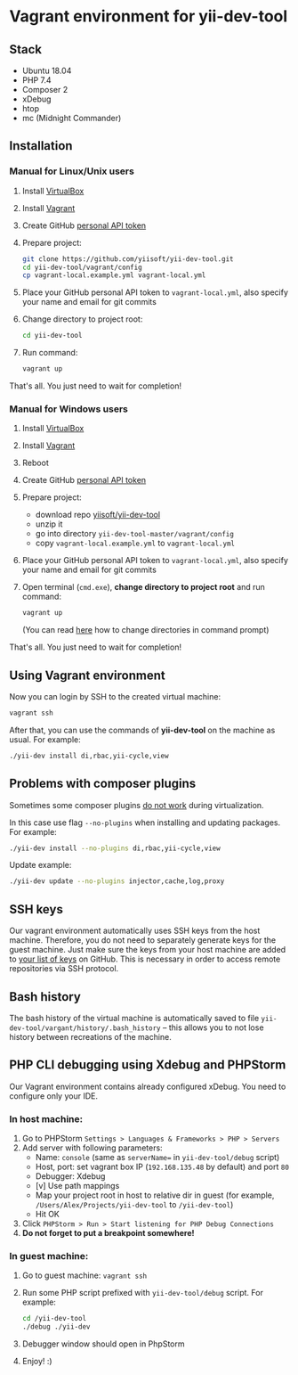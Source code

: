 Vagrant environment for yii-dev-tool
====================================

Stack
-----
 
* Ubuntu 18.04 
* PHP 7.4
* Composer 2
* xDebug
* htop
* mc (Midnight Commander)

Installation
------------

### Manual for Linux/Unix users

1. Install [VirtualBox](https://www.virtualbox.org/wiki/Downloads)
2. Install [Vagrant](https://www.vagrantup.com/downloads.html)
3. Create GitHub [personal API token](https://github.com/blog/1509-personal-api-tokens)
4. Prepare project:
   
   ```bash
   git clone https://github.com/yiisoft/yii-dev-tool.git
   cd yii-dev-tool/vagrant/config
   cp vagrant-local.example.yml vagrant-local.yml
   ```
   
5. Place your GitHub personal API token to `vagrant-local.yml`, also specify your name and email for git commits
6. Change directory to project root:

   ```bash
   cd yii-dev-tool
   ```

7. Run command:

   ```bash
   vagrant up
   ```
   
That's all. You just need to wait for completion! 
   
### Manual for Windows users

1. Install [VirtualBox](https://www.virtualbox.org/wiki/Downloads)
2. Install [Vagrant](https://www.vagrantup.com/downloads.html)
3. Reboot
4. Create GitHub [personal API token](https://github.com/blog/1509-personal-api-tokens)
5. Prepare project:
   * download repo [yiisoft/yii-dev-tool](https://github.com/yiisoft/yii-dev-tool/archive/master.zip)
   * unzip it
   * go into directory `yii-dev-tool-master/vagrant/config`
   * copy `vagrant-local.example.yml` to `vagrant-local.yml`

6. Place your GitHub personal API token to `vagrant-local.yml`, also specify your name and email for git commits
7. Open terminal (`cmd.exe`), **change directory to project root** and run command:

   ```bash
   vagrant up
   ```
   
   (You can read [here](http://www.wikihow.com/Change-Directories-in-Command-Prompt) how to change directories in command prompt) 

That's all. You just need to wait for completion! 


Using Vagrant environment
-------------------------

Now you can login by SSH to the created virtual machine:

```bash
vagrant ssh
```

After that, you can use the commands of **yii-dev-tool** on the machine as usual. 
For example:

```bash
./yii-dev install di,rbac,yii-cycle,view
```

Problems with composer plugins
------------------------------

Sometimes some composer plugins [do not work](https://github.com/Ocramius/PackageVersions/issues/107) during virtualization.

In this case use flag `--no-plugins` when installing and updating packages. For example:

```bash
./yii-dev install --no-plugins di,rbac,yii-cycle,view
```

Update example:

```bash
./yii-dev update --no-plugins injector,cache,log,proxy
```


SSH keys
--------

Our vagrant environment automatically uses SSH keys from the host machine. Therefore, you do not need 
to separately generate keys for the guest machine. Just make sure the keys from your host machine are added 
to [your list of keys](https://github.com/settings/keys) on GitHub. This is necessary in order to access 
remote repositories via SSH protocol.


Bash history
------------

The bash history of the virtual machine is automatically saved to file `yii-dev-tool/vargant/history/.bash_history`
– this allows you to not lose history between recreations of the machine.


PHP CLI debugging using Xdebug and PHPStorm
-------------------------------------------

Our Vagrant environment contains already configured xDebug. You need to configure only your IDE.

### In host machine:

1. Go to PHPStorm `Settings > Languages & Frameworks > PHP > Servers`
2. Add server with following parameters:
   * Name: `console` (same as `serverName=` in `yii-dev-tool/debug` script)
   * Host, port: set vagrant box IP (`192.168.135.48` by default) and port `80`
   * Debugger: Xdebug
   * [v] Use path mappings
   * Map your project root in host to relative dir in guest (for example, `/Users/Alex/Projects/yii-dev-tool` to `/yii-dev-tool`)
   * Hit OK
3. Click `PHPStorm > Run > Start listening for PHP Debug Connections`
4. **Do not forget to put a breakpoint somewhere!**

### In guest machine:

1. Go to guest machine: `vagrant ssh`
2. Run some PHP script prefixed with `yii-dev-tool/debug` script. For example:
   
   ```bash
   cd /yii-dev-tool
   ./debug ./yii-dev
   ```

3. Debugger window should open in PhpStorm
4. Enjoy! :)
